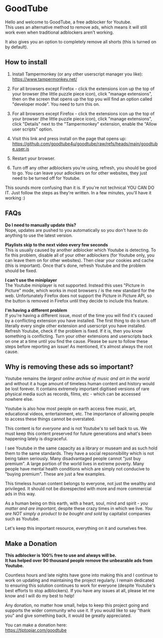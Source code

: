 # GoodTube
Hello and welcome to GoodTube, a free adblocker for Youtube.<br>
This uses an alternative method to remove ads, which means it will still work even when traditional adblockers aren't working.

It also gives you an option to completely remove all shorts (this is turned on by default).

## How to install
1. Install Tampermonkey (or any other userscript manager you like):<br>
https://www.tampermonkey.net/

2. For all browsers except Firefox - click the extensions icon up the top of your browser (the little puzzle piece icon), click "manage extensions", then on the screen that opens up the top you will find an option called "developer mode". You need to turn this on.

3. For all browsers except Firefox - click the extensions icon up the top of your browser (the little puzzle piece icon), click "manage extensions", click "Details" next to the "Tampermonkey" extension, enable the "Allow user scripts" option.

3. Visit this link and press install on the page that opens up:<br>
https://github.com/goodtube4u/goodtube/raw/refs/heads/main/goodtube.user.js

4. Restart your browser.

5. Turn off any other adblockers you're using, refresh, you should be good to go. You can leave your adlockers on for other websites, they just need to be turned off for Youtube.

This sounds more confusing than it is. If you're not technical YOU CAN DO IT. Just follow the steps as they're written. In a few minutes, you'll have it working :)


## FAQs
**Do I need to manually update this?**<br>
Nope, updates are pushed to you automatically so you don't have to do anything to use the latest version.

**Playlists skip to the next video every few seconds**<br>
This is usually caused by another adblocker which Youtube is detecting. To fix this problem, disable all of your other adblockers (for Youtube only, you can leave them on for other websites). Then clear your cookies and cache (this is important). Once that's done, refresh Youtube and the problem should be fixed.

**I can't use the miniplayer**<br>
The Youtube miniplayer is not supported. Instead this uses "Picture in Picture" mode, which works in most browsers / is the new standard for the web. Unfortunately Firefox does not support the Picture in Picture API, so the button is removed in Firefox until they decide to include this feature.

**I'm having a different problem**<br>
If you're having a different issue, most of the time you will find it's caused by a conflicting extension you have installed. The first thing to do is turn off literally every single other extension and userscript you have installed. Refresh Youtube, check if the problem is fixed. If it is, then you know something is conflicting. Turn your other extensions and userscripts back on one at a time until you find the cause. Please be sure to follow these steps before reporting an issue! As mentioned, it's almost always the root cause.


## Why is removing these ads so important?
Youtube remains the _largest online archive of music and art in the world_ and without it a huge amount of timeless human content and history would be lost forever. It contains extremely important digitised versions of rare physical media such as records, films, etc - which can be accessed nowhere else.<br>

Youtube is also how most people on earth access free music, art, educational videos, entertainment, etc. The importance of allowing people to access these things cannot be overstated.<br>

This content is for _everyone_ and is not Youtube's to sell back to us. We must keep this content preserved for future generations and what's been happening lately is disgraceful.<br>

I see Youtube in the same capacity as a library or museam and as such hold them to the same standards. They have a social repsonsibility which is not being taken seriously. Many disadvantaged people cannot "just buy premium". A large portion of the world lives in extreme poverty. Many people have mental health conditions which are simply not conducive to "buying premium". These are just a few examples.<br>

This timeless human content belongs to everyone, not just the wealthy and privileged. It should not be disrespected with more and more commercial ads in this way.<br>

As a human being on this earth, with a heart, soul, mind and spirit - _you matter and are important_, despite these crazy times in which we live. _You are NOT simply a product to be bought and sold_ by capitalist companies such as Youtube.<br>

Let's keep this important resource, everything on it and ourselves free.


## Make a Donation
**This adblocker is 100% free to use and always will be.<br>
It has helped over 90 thousand people remove the unbearable ads from Youtube.**

Countless hours and late nights have gone into making this and I continue to work on updating and maintaining the project regularly. I remain dedicated to ensuring this solution continues to work for everyone (despite Youtube's best efforts to stop adblockers). If you have any issues at all, please let me know and I will do my best to help!<br>

Any donation, no matter how small, helps to keep this project going and supports the wider community who use it. If you would like to say "thank you" and give something back, it would be greatly appreciated.

You can make a donation here:<br>
https://tiptopjar.com/goodtube
